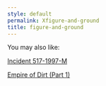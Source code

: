 ```yaml
---
style: default
permalink: Xfigure-and-ground
title: figure-and-ground
---
```

You may also like:

[Incident 517-1997-M](http://scp-wiki.net/incident-517-1997-m)

[Empire of Dirt (Part 1)](http://scp-wiki.net/empire-of-dirt-part-1)
